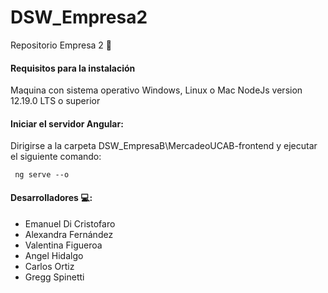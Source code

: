 # DSW_Empresa2
Repositorio Empresa 2 :office:

#### Requisitos para la instalación
Maquina con sistema operativo Windows, Linux o Mac
NodeJs version 12.19.0 LTS o superior

#### Iniciar el servidor Angular: 
Dirigirse a la carpeta DSW_EmpresaB\MercadeoUCAB-frontend y ejecutar el siguiente comando:

     ng serve --o

#### Desarrolladores :computer::

- Emanuel Di Cristofaro  
- Alexandra Fernández 
- Valentina Figueroa
- Angel Hidalgo
- Carlos Ortiz
- Gregg Spinetti
